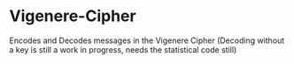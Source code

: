 # Vigenere-Cipher
Encodes and Decodes messages in the Vigenere Cipher
(Decoding without a key is still a work in progress, needs the statistical code still)
